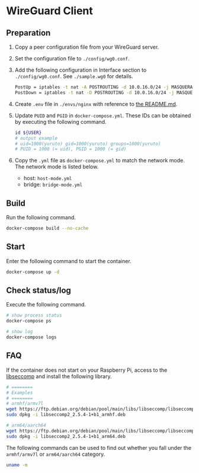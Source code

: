 # WireGuard Client

## Preparation
1. Copy a peer configuration file from your WireGuard server.
1. Set the configuration file to `./config/wg0.conf`.
1. Add the following configuration in Interface section to `./config/wg0.conf`. See `./sample.wg0` for details.

    ```sh
    PostUp = iptables -t nat -A POSTROUTING -d 10.0.16.0/24 -j MASQUERADE
    PostDown = iptables -t nat -D POSTROUTING -d 10.0.16.0/24 -j MASQUERADE
    ```

1. Create `.env` file in `./envs/nginx` with reference to [the README.md](./envs/nginx/README.md).

1. Update `PUID` and `PGID` in `docker-compose.yml`. These IDs can be obtained by executing the following command.

    ```sh
    id ${USER}
    # output example
    # uid=1000(yuruto) gid=1000(yuruto) groups=1000(yuruto)
    # PUID = 1000 (= uid), PGID = 1000 (= gid)
    ```

1. Copy the `.yml` file as `docker-compose.yml` to match the network mode. The network mode is listed below.
    * host: `host-mode.yml`
    * bridge: `bridge-mode.yml`

## Build
Run the following command.

```sh
docker-compose build --no-cache
```

## Start
Enter the following command to start the container.

```sh
docker-compose up -d
```

## Check status/log
Execute the following command.

```sh
# show process status
docker-compose ps

# show log
docker-compose logs
```

## FAQ
If the container does not start on your Raspberry Pi, access to the [libseccomp](https://ftp.debian.org/debian/pool/main/libs/libseccomp/) and install the following library.

```sh
# ========
# Examples
# ========
# armhf/armv7l
wget https://ftp.debian.org/debian/pool/main/libs/libseccomp/libseccomp2_2.5.4-1+b1_armhf.deb
sudo dpkg -i libseccomp2_2.5.4-1+b1_armhf.deb

# arm64/aarch64
wget https://ftp.debian.org/debian/pool/main/libs/libseccomp/libseccomp2_2.5.4-1+b1_arm64.deb
sudo dpkg -i libseccomp2_2.5.4-1+b1_arm64.deb
```

The following commands can be used to find out whether you fall under the `armhf/armv7l` or `arm64/aarch64` category.

```sh
uname -m
```
